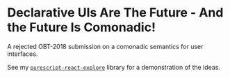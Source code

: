 # Declarative UIs Are The Future - And the Future Is Comonadic!

A rejected OBT-2018 submission on a comonadic semantics for user interfaces.

See my [`purescript-react-explore`](https://github.com/paf31/purescript-react-explore) library for a demonstration of the ideas.
